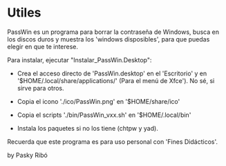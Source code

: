 # Utiles
PassWin es un programa para borrar la contraseña de Windows, busca en los discos duros y muestra los 'windows disposibles',
para que puedas elegir en que te interese.

Para instalar, ejecutar "Instalar_PassWin.Desktop":

 * Crea el acceso directo de 'PassWin.desktop' en el 'Escritorio' y en '$HOME/.local/share/applications/' (Para el menú de Xfce'). No sé, si sirve para otros.
 
 * Copia el icono './ico/PassWin.png' en '$HOME/share/ico'
 
 * Copia el scripts './bin/PassWin_vxx.sh' en '$HOME/.local/bin'
 
 * Instala los paquetes si no los tiene  (chtpw y yad).


Recuerda que este programa es para uso personal con 'Fines Didácticos'.


by Pasky Ribó

